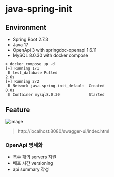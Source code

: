 # java-spring-init

## Environment

- Spring Boot 2.7.3
- Java 17
- OpenApi 3 with springdoc-openapi 1.6.11
- MySQL 8.0.30 with docker compose

```shell
> docker compose up -d
[+] Running 1/1
 ⠿ test_database Pulled                                                                                                                                                                                                                 2.6s
[+] Running 2/2
 ⠿ Network java-spring-init_default  Created                                                                                                                                                                                            0.0s
 ⠿ Container mysql8.0.30             Started
```

## Feature

![image](https://user-images.githubusercontent.com/55722186/189535257-33c9b282-5b1d-4871-af78-078fb5619c3f.png)

> http://localhost:8080/swagger-ui/index.html

### OpenApi 명세화

- 복수 개의 servers 지원
- 배포 시간 versioning
- api summary 작성
